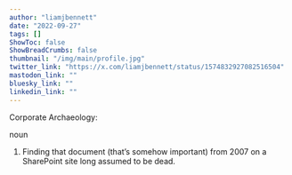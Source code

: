```yaml
---
author: "liamjbennett"
date: "2022-09-27"
tags: []
ShowToc: false
ShowBreadCrumbs: false
thumbnail: "/img/main/profile.jpg"
twitter_link: "https://x.com/liamjbennett/status/1574832927082516504"
mastodon_link: ""
bluesky_link: ""
linkedin_link: ""
---
```


Corporate Archaeology:

noun
1. Finding that document (that’s somehow important) from 2007 on a SharePoint site long assumed to be dead.

